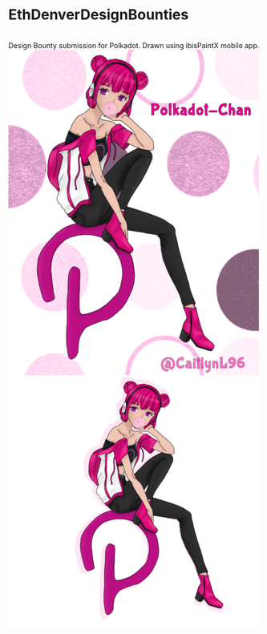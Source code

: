 # EthDenverDesignBounties
 <br>
 Design Bounty submission for Polkadot. Drawn using ibisPaintX mobile app.
<br>
<img src="https://github.com/Cait-L/EthDenverDesignBounties/blob/main/Polkadot-Chan_EthDenverBounty.png?raw=true" width="500" height="650">
<img src="https://github.com/Cait-L/EthDenverDesignBounties/blob/main/Polkadot-Chan_EthDenverBounty_stickerVersion.png?raw=true" width="500" height="500">
